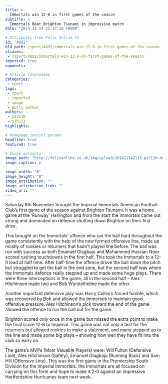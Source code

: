 ```yaml
---
title: >
  Immortals win 12-6 in first games of the season
subtitle: >
  Immortals Beat Brighton Tsunami in impressive match
date: "2014-11-14 21:17:10 +0000"

# Attributes from Felix Online V1
id: "4892"
old_path: /sport/4892/immortals-win-12-6-in-first-games-of-the-season
aliases:
 - /sport/4892/immortals-win-12-6-in-first-games-of-the-season
imported: true
comments:

# Article Taxonomies
categories:
 - sport
tags:
 - sport
 - imported
 - image
 - multi-author
authors:
 - ps3110
 - sjh213
highlights:

# Homepage control params
headline: true
featured: true

# Image metadata
image_path: "http://felixonline.co.uk/img/upload/201411142115-ps3110-download-(2).jpeg"
image_caption: >

image_width: "0"
image_height: "0"
image_attribution: ""
image_attribution_link: ""
video_url: ""
---
```


Saturday 8th November brought the Imperial Immortals American Football Club’s first game of the season against Brighton Tsunami. It was a home game at the ‘Runway’ Harlington and from the start the Immortals came out strong and dominated on defence shutting down Brighton on their first drive.

This brought on the Immortals’ offence who ran the ball hard throughout the game consistently with the help of the new formed offensive line, made up mostly of rookies or returners that hadn’t played line before. The ball was run with success as both Emanuel Olagbaju and Mohammed Hussian Noor scored rushing touchdowns in the first half. This took the Immortals to a 12-0 lead at half time. After half-time the offence drove the ball down the pitch but struggled to get the ball in the end zone, but the second half was where the Immortals defence really stepped up and made some huge plays. There were three interceptions in the game; all in the second half – Alex Hitchinson made two and Bob Wurstelholme made the other.

Another important defensive play was Harry Collini’s forced fumble, which was recovered by Bob and allowed the Immortals to maintain good offensive pressure. Alex Hitchinson’s pick toward the end of the game allowed the offence to run the ball out for the game.

Brighton scored only once in the game but missed the extra point to make the final score 12-6 to Imperial. This game was not only a test for the returners but allowed rookies to make a statement, and many stepped up to the line and made some big plays – showing how well they have fit into the club so early on.

The game’s MVPs (Most Valuable Players) were: Will Fulton (Defensive Line), Alex Hitchinson (Safety), Emanuel Olagbaju (Running Back) and Sam Hill (Offensive Line). This was the first game in the Premiership South Division for the Imperial Immortals. the Immortals are all focused on carrying on this form and hope to make it 2-0 against an impressive Hertfordshire Hurricanes team next week.
